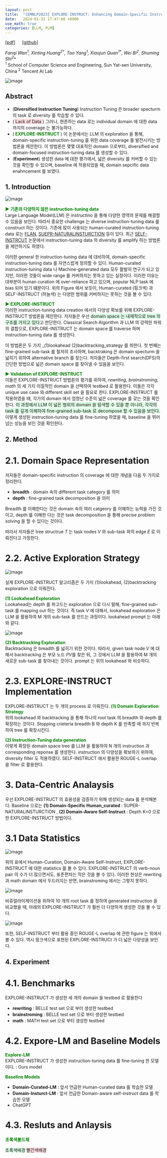 ```yaml
---
layout: post
title:  "[EMNLP2023] EXPLORE-INSTRUCT: Enhancing Domain-Specific Instruction Coverage through Active Exploration"
date:   2024-01-31 17:47:00 +0900
use_math: true
categories: [LLM, PLM]
---
```


[[pdf]](https://aclanthology.org/2023.emnlp-main.587.pdf) &emsp;
[[github]](https://github.com/fanqiwan/Explore-Instruct)

**Fanqi Wan<sup>1*</sup>, Xinting Huang<sup>2†</sup>, Tao Yang<sup>1</sup>, Xiaojun Quan<sup>1†</sup>, Wei Bi<sup>2</sup>, Shuming Shi<sup>2</sup>**
<br><sup>1</sup> School of Computer Science and Engineering, Sun Yat-sen University, China <sup>2</sup> Tencent AI Lab &emsp;

![image](https://github.com/yong1-kim/yong1-kim.github.io/assets/42200027/2aa06fa7-6a45-4214-8ce2-bc4db30177f7)

## Abstract
- (**Diversified Instruction Tuning**) Instruction Tuning 은 broader specturm 의 task 로 diversity 를 학습할 수 있다.
- (<span style='background-color: #ffdce0'> Lack of Data </span>) 그러나, 현존하는 data 로는 individual domain 에 대한 data 까지의 coverage 는 불가능하다.
- (<span style='color:green;font-weight:bold'> EXPLORE-INSTRUCT </span>) 이 논문에서는 LLM 의 exploration 을 통해, domain-specific instruction-tuning 를 위한 data coverage 를 발전시키는 방법론을 제안한다. 이 방법론은 몇몇 대표적인 domain 으로부터, diversified and domain-focused instruction-tuning data 를 생성할 수 있다.
- (**Experiment**) 생성한 data 에 대한 평가에서, 넓은 diversity 를 커버할 수 있는 것을 확인할 수 있으며, baseline 에 적용되었을 때, domain sepcific data enahncement 를 보였다.

## 1. Introduction
![image](https://github.com/yong1-kim/yong1-kim.github.io/assets/42200027/aef0547c-ca1d-4cdb-a5cb-a137b18f154d)

<span style='color:green;font-weight:bold'> ▶ 기존의 다양하지 않은 instruction-tuning data </span>
<br>
Large Language Model(LLM) 은 instructino 을 통해 다양한 영역의 문제를 해결할 수 있음을 보인다.
따라서 중요한 challenge 는 diverse instruction-tuning data 를 construct 하는 것이다.
기존에 많이 사용되는 human-curated instruction-tuning data 로는 [FLAN](https://arxiv.org/abs/2210.11416), [SUEPR-NATURALINSTURCTION](https://aclanthology.org/2022.emnlp-main.340/) 등이 있다.
최근 [SELF-INSTRCUT](https://arxiv.org/abs/2212.10560) 논문에서 instruction-tuning data 의 diversity 를 amplify 하는 방법론을 제안하기도 하였다.

이러한 general 한 instruction-tuning data 에 대비하여, domain-specific instruction-tuning data 를 자연스럽게 정의할 수 있다.
Human-curated instruction-tuning data 나 Machine-generated data  모두 활발히 연구가 되고 있지만, 이러한 것들이 wide range 를 커버하지는 못하고 있는 실정이다.
이러한 이유는 대부분이 human curation 에 over-reliance 하고 있으며, popular NLP task 에 bias 되어 있기 떄문이다.
위의 Figure 에서 보듯이, Human-curated (핑크색) 과 SELF-INSTRUCT (하늘색) 는 다양한 범위를 커버하지는 못하는 것을 볼 수 있다.

<span style='color:green;font-weight:bold'> ▶ EXPLORE-INSTRUCT </span>
<br>
이러한 instruction-tuning data creation 에서의 다양성 확보를 위해 EXPLORE-INSTRUCT 방법론을 제안한다.
저자들은 우선 <span style='background-color: #dcffe4'> domain space 는 내재적으로 tree 의 구조를 가지고 있다</span>고 판단한다.
Classical Search Algorithm 과 LLM 의 강력한 파워의 결합으로, EXPLORE-INSTRUCT 는 domain space 를 traverse 하며 instruction-tuning data 를 생성한다.

이 방법론은 두 가지 _(1)lookahead (2)backtracking_strategy 를 취한다.
첫 번째는 fine-grained sub-task 를 철저히 조사하며, backtraking 은 domain specturm 을 넓히기 위하여 alternative branch 를 찾는다.
저자들은 Depth-first search(DFS)의 간단한 방법으로 넓은 domain space 를 찾아낼 수 있음을 보인다.

<span style='color:green;font-weight:bold'> ▶ Validation of EXPLORE-INSTRUCT </span>
<br>
이들은 EXPLORE-INSTRUCT 방법론의 평가를 위하여, *rewriting, brainstroming, math* 의 세 가지 이질적인 domain 을 선택하여 testbed 로 활용한다.
이들은 각각 unique use case 와 different skill set 을 필요로 한다.
EXPLORE-INSTRUCT 를 적용하였을 때, 각가의 domain 에서 엄청난 수준의 넓은 coverage 를 갖는 것을 확인한다.
<span style='background-color: #dcffe4'> 이 과정에서 LLM 이 넓은 범위의 domain 을 탐색할 수 있을 뿐 아니라, 각각의 task 를 깊게 이해하여 fine-grained sub-task 로 decompose 할 수 있음을 보인다. </span>
이렇게 생성된 instruction-tuning data 를 fine-tuning 하였을 때, baseline 을 뛰어넘는 성능을 보인 것을 확인한다.

## 2. Method
# 2.1. Domain Space Representation
저자들은 domain-specific instruction 의 coverage 에 대한 개념을 다음 두 가지로 정리한다.
- **breadth** : domain 속의 different task category 를 의미
- **depth** : fine-grained task decomposition 을 의미

 Breadth 를 이해한다는 것은 domain 속의 여러 catgeory 를 이해하는 능력을 가진 것이고, depth 를 이해한 다는 것은 task decomposition 을 통해 precise problem solving 을 할 수 있다는 것이다.

따라서 저자들은 tree structrue $T$ 는 task nodes $V$ 와 sub-task 와의 edge $E$ 로 이뤄진다고 가정한다.


# 2.2. Active Exploration Strategy

![image](https://github.com/yong1-kim/yong1-kim.github.io/assets/42200027/950ca60f-caaa-4457-bf7d-bcbb8e5653d9)

실제 EXPLORE-INSTRUCT 알고리즘은 두 가지 (1)lookahead, (2)backtracking exploration 으로 이뤄진다.

<span style='color:green;font-weight:bold'> (1) Lookahead Exploration </span>
<br>
Lookahead는 depth 를 파고드는 exploration 으로 다시 말해, fine-grained sub-task 를 mapping out 하는 것이다.
즉 task $V$ 에 대해서, lookahead exploration 은 LLM 을 활용하여 M 개의 sub-task 를 만드는 과정이다.
lookahead prompt 는 아래와 같다.

![image](https://github.com/yong1-kim/yong1-kim.github.io/assets/42200027/866bdb36-1483-4612-bcce-c07d5aa6d953)

<span style='color:green;font-weight:bold'> (2) Backtracking Exploration  </span>
<br>
Backtracking 은 breadth 를 넓히기 위한 것이다.
따라서, given task node $V$ 에 대해서 backtracking 은 부모 노드 $PV$를 찾은 뒤, 그 것에서 LLM 을 활용하여 M 개의 새로운 sub-task 를 찾아내는 것이다.
prompt 는 위의 lookahead 와 비슷하다.

# 2.3. EXPLORE-INSTRUCT Implementation
EXPLORE-INSTRUCT 는 두 개의 process 로 이뤄진다.
<span style='color:green;font-weight:bold'> (1) Domain Exploration Strategy </span>
<br>
위의 lookahead 와 backtracking 을 통해 하나의 root task 의 breadth 와 depth 를 확장하는 것이다.
Stopping crieteria breadth B 와 depth K 를 만족할 때 까지 반복하여 tree 를 확장시킨다.

<span style='color:green;font-weight:bold'> (2) Instruction-Tuning data generation </span>
<br>
이렇게 확장된 domain space tree 를 LLM 을 활용하여 N 개의 instruction 과 corresponding reponse 를 생성한다.
instruction 의 다양성을 확보하기  위하여, diversity filter 도 적용하였다. 
SELF-INSTRUCT 에서 활용한 ROUGE-L overlap 을 filter 로 활용한다.

# 3. Data-Centric Analaysis 
우선 EXPLORE-INSTRUCT 의 효용성을 검증하기 위해 생성되는 data 를 분석해본다.
Baseline 으로는 **(1) Domain-Specific Human_curated** : SUPER-NATURALINSTURCTION , **(2) Domain-Aware Self-Instruct** : Depth K=0 으로 한 EXPLORE-INSTRUCT 방법이다.

# 3.1 Data Statistics
![image](https://github.com/yong1-kim/yong1-kim.github.io/assets/42200027/20d91e94-e339-4987-8292-05f76d0f2a9d)

위의 표에서 Human-Curation, Domain-Aware Self-Instruct, EXPLORE-INSTRUCT 에 대한 statistics 를 볼 수 있다. 
EXPLORE-INSTRUCT 의 verb-noun pair 의 수가 더 많으면서도, 표준편차는 작은 것을 볼 수 있다.
이러한 현상은 rewriting 과 math domain 에서 두드러지는 반면, brainstroming 에서는 그렇지 못하다.

![image](https://github.com/yong1-kim/yong1-kim.github.io/assets/42200027/7877f54c-fb55-42cb-9530-2f1400433931)

비쥬얼라이제이션을 위하여 10 개의 root task 를 정하여 generated instruction 을 비교했을 때, 아래의 EXPLORE-INSTRUCT 가 훨씬 더 다양하게 생성한 것을 볼 수 있다.

![image](https://github.com/yong1-kim/yong1-kim.github.io/assets/42200027/9b582aff-9b24-49a9-b830-19c956f6938e)

또한, SELF-INSTRUCT 부터 활용 중인 ROUGE-L overlap 에 관한 figure 는 위에서 볼 수 있다.
역시 핑크색으로 표현된 EXPLORE-INSTRUCt 가 더 넓은 다양성을 보인다.

## 4. Experiment
# 4.1. Benchmarks
EXPLORE-INSTRUCT 가 생성한 세 개의 domain 을 testbed 로 활용한다
- **rewriting** : BELLE test set 으로 부터 생성한 testbed
- **brainstroming** : BELLE test set 으로 부터 생성한 testbed
- **math** : MATH test set 으로 부터 생성한 testbed

# 4.2. Expore-LM and Baseline Models
<span style='color:green;font-weight:bold'> Explore-LM </span>
<br>
EXPLORE-INSTRUCT 가 생성한 instruction-tuning data 를 fine-tuning 한 모델이다. : Ours model

<span style='color:green;font-weight:bold'> Baseline Models </span>
<br>
- **Domain-Curated-LM** : 앞서 언급한 Human-curated data 를 학습한 모델
- **Domain-Insturct-LM** : 앞서 언급한 Domain-aware self-instruct data 를 학습한 모델
- ChatGPT

# 4.3. Resluts and Anlaysis

<span style='color:green;font-weight:bold'> 초록색볼드체 </span>

<span style='background-color: #dcffe4'> 초록색배경 </span>
<span style='background-color: #ffdce0'> 빨간색배경 </span>
